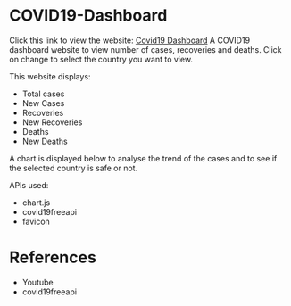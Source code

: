 # COVID19-Dashboard

Click this link to view the website: <a href="https://covid19dashboardbygowtham.netlify.app/">Covid19 Dashboard</a>
A COVID19 dashboard website to view number of cases, recoveries and deaths.
Click on change to select the country you want to view.

This website displays:
- Total cases
- New Cases
- Recoveries
- New Recoveries
- Deaths
- New Deaths

A chart is displayed below to analyse the trend of the cases and to see if the selected country is safe or not. 

APIs used:

- chart.js
- covid19freeapi
- favicon


# References

- Youtube
- covid19freeapi
